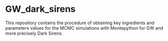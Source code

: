 # GW_dark_sirens
This repository contains the procedure of obtaining key ingredients and parameters values for the MCMC simulations with Montepython for GW and more precisely Dark Sirens.
